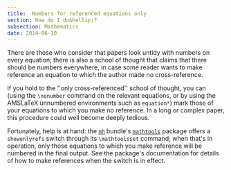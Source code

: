 ```yaml
---
title:  Numbers for referenced equations only
section: How do I do&hellip;?
subsection: Mathematics
date: 2014-06-10
---
```


There are those who consider that papers look untidy with numbers on
every equation; there is also a school of thought that claims that
there should be numbers everywhere, in case some reader wants to make
reference an equation to which the author made no cross-reference.

If you hold to the ''only cross-referenced'' school of thought, you
can (using the `\nonumber` command on the relevant equations, or by
using the AMSLaTeX unnumbered environments such as
`equation*`) mark those of your equations to which you
make no reference.  In a long or complex paper, this procedure could
well become deeply tedious.

Fortunately, help is at hand: the [`mh`](https://ctan.org/pkg/mh) bundle's
[`mathtools`](https://ctan.org/pkg/mathtools) package offers a `showonlyrefs`
switch through its `\mathtoolsset` command; when that's in
operation, only those equations to which you make reference will be
numbered in the final output.  See the package's documentation for
details of how to make references when the switch is in effect.

